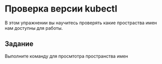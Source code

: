 # Проверка версии kubectl

В этом упражнении вы научитесь проверять какие простраства имен нам доступны для работы.

## Задание
Выполните команду для просмтотра пространства имен
